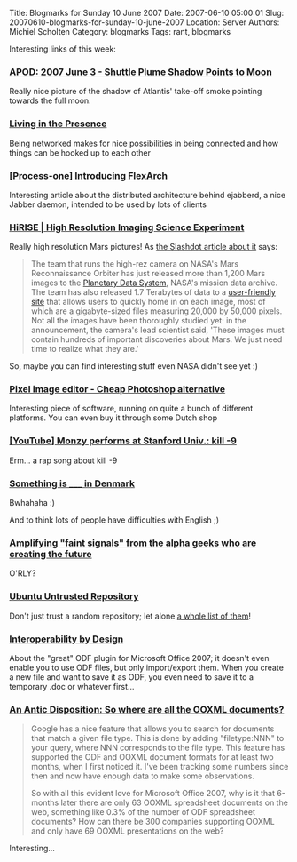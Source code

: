 Title: Blogmarks for Sunday 10 June 2007
Date: 2007-06-10 05:00:01
Slug: 20070610-blogmarks-for-sunday-10-june-2007
Location: Server
Authors: Michiel Scholten
Category: blogmarks
Tags: rant, blogmarks

<p>Interesting links of this week:</p>
<h3><a href="http://antwrp.gsfc.nasa.gov/apod/ap070603.html">APOD: 2007 June 3 - Shuttle Plume Shadow Points to Moon</a></h3>
<p>Really nice picture of the shadow of Atlantis' take-off smoke pointing towards the full moon.</p>
<h3><a href="http://vonmag.com/technology/um/im/presence/living-in-the-presence">Living in the Presence</a></h3>
<p>Being networked makes for nice possibilities in being connected and how things can be hooked up to each other</p>
<h3><a href="http://www.process-one.net/en/blogs/article/angie_introducing_flexarch/">[Process-one] Introducing FlexArch</a></h3>
<p>Interesting article about the distributed architecture behind ejabberd, a nice Jabber daemon, intended to be used by lots of clients</p>
<h3><a href="http://hirise.lpl.arizona.edu/">HiRISE | High Resolution Imaging Science Experiment</a></h3>
<p>Really high resolution Mars pictures! As <a href="http://science.slashdot.org/science/07/06/04/1842258.shtml">the Slashdot article about it</a> says:</p>

<blockquote><p>The team that runs the high-rez camera on NASA's Mars Reconnaissance Orbiter has just released more than 1,200 Mars images to the <a href="http://pds-imaging.jpl.nasa.gov/">Planetary Data System</a>, NASA's mission data archive. The team has also released 1.7 Terabytes of data to a <a href="http://hirise.lpl.arizona.edu/">user-friendly site</a> that allows users to quickly home in on each image, most of which are a gigabyte-sized files measuring 20,000 by 50,000 pixels. Not all the images have been thoroughly studied yet: in the announcement, the camera's lead scientist said,  'These images must contain hundreds of important discoveries about Mars. We just need time to realize what they are.'</p></blockquote>

<p>So, maybe you can find interesting stuff even NASA didn't see yet :)</p>
<h3><a href="http://www.kanzelsberger.com/pixel/?page_id=12">Pixel image editor - Cheap Photoshop alternative</a></h3>
<p>Interesting piece of software, running on quite a bunch of different platforms. You can even buy it through some Dutch shop</p>
<h3><a href="http://youtube.com/watch?v=Fow7iUaKrq4">[YouTube] Monzy performs at Stanford Univ.: kill -9</a></h3>
<p>Erm... a rap song about kill -9</p>
<h3><a href="http://itre.cis.upenn.edu/~myl/languagelog/archives/004561.html">Something is ___ in Denmark</a></h3>
<p>Bwhahaha :)</p>

<p>And to think lots of people have difficulties with English ;)</p>
<h3><a href="http://itre.cis.upenn.edu/~myl/languagelog/archives/004563.html">Amplifying "faint signals" from the alpha geeks who are creating the future</a></h3>
<p>O'RLY?</p>
<h3><a href="http://www.flickr.com/photos/trevi55/296804891/">Ubuntu Untrusted Repository </a></h3>
<p>Don't just trust a random repository; let alone <a href="http://soijabanaani.net/tmp/the_trevino_story">a whole list of them</a>!</p>
<h3><a href="http://www.robweir.com/blog/2007/05/interoperability-by-design.html">Interoperability by Design</a></h3>
<p>About the "great" ODF plugin for Microsoft Office 2007; it doesn't even enable you to use ODF files, but only import/export them. When you create a new file and want to save it as ODF, you even need to save it to a temporary .doc or whatever first...</p>
<h3><a href="http://www.robweir.com/blog/2007/05/so-where-are-all-ooxml-documents.html">An Antic Disposition: So where are all the OOXML documents?</a></h3>
<blockquote><p>Google has a nice feature that allows you to search for documents that match a given file type. This is done by adding "filetype:NNN" to your query, where NNN corresponds to the file type. This feature has supported the ODF and OOXML document formats for at least two months, when I first noticed it. I've been tracking some numbers since then and now have enough data to make some observations.</p>

<p>So with all this evident love for Microsoft Office 2007, why is it that 6-months later there are only 63 OOXML spreadsheet documents on the web, something like 0.3% of the number of ODF spreadsheet documents? How can there be 300 companies supporting OOXML and only have 69 OOXML presentations on the web?</p></blockquote>

<p>Interesting...</p>
